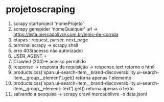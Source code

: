 # projetoscraping
1. scrapy startproject 'nomeProjeto'
2. scrapy  genspider 'nomeQualquer' url -> https://lista.mercadolivre.com.br/tenis-de-corrida
3. etapas : request, parser, next_page
4. terminal scrapy -> scrapy shell
5. erro 403(acesso não autorizado)
6. USER_AGENT = 
7. Crawled (200)-> acesso permitido
8. response -> resposta da requisição -> response.text retorno o html
9. products.css('span.ui-search-item__brand-discoverability.ui-search-item__group__element').get() retorna apenas 1 elemento
10. products.css('span.ui-search-item__brand-discoverability.ui-search-item__group__element::text').get() retorna apenas o texto 
11. salvando a pesquisa -> scrapy crawl mercadolivre -o data.jsonl